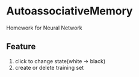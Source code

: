 # AutoassociativeMemory
Homework for Neural Network

## Feature
1. click to change state(white -> black)
2. create or delete training set
